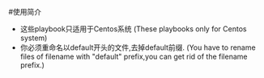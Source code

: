 #使用简介

- 这些playbook只适用于Centos系统 (These playbooks only for Centos system)
- 你必须重命名以default开头的文件,去掉default前缀. (You have to rename files of filename with "default" prefix,you can get rid of the filename prefix.)
